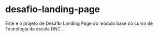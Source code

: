 # desafio-landing-page
Esté é o projeto de Desafio Landing Page do módulo base do curso de Tecnologia da escola DNC .
